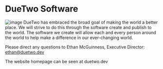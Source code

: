 # DueTwo Software 
![image](https://user-images.githubusercontent.com/87328384/177081934-2c0bce8c-ac2f-4a41-8480-6be99da90bb9.png)
DueTwo has embraced the broad goal of making the world a better place. We will strive to do this through the software create and publish to the world. The software we create will allow each and every person around the world to help make a difference in our ever-changing world.

Please direct any questions to Ethan McGuinness, Executive Director: ethan@duetwo.dev

The website homepage can be seen at duetwo.dev
